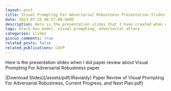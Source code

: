 ```yaml
---
layout: post
title: Visual Prompting For Adversarial Robustness Presentation Slides
date: 2023-07-25 08:57:00-0400
description: Here is the presentation slides that I have created when explaining about Visual Prompting For Adversarial Robustness paper. 
tags: black-box model, visual prompting, adversarial attack
categories: slides
giscus_comments: true
related_posts: false
related_publications: CAVP
---
```


Here is the presentation slides when I did paper review about Visual Prompting For Adversarial Robustness paper. 

[Download Slides](/assets/pdf/(Ravialdy) Paper Review of Visual Prompting For Adversarial Robustness, Current Progress, and Next Plan.pdf)